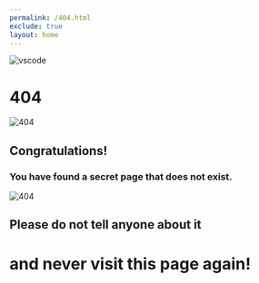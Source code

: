 ```yaml
---
permalink: /404.html
exclude: true
layout: home
---
```

![vscode](https://source.unsplash.com/800x120/?vscode)
# 404
![404](https://source.unsplash.com/800x120/?error)
## Congratulations! 
### You have found a secret page that does not exist. 
![404](https://source.unsplash.com/800x120/?404)
## Please do not tell anyone about it
# and never visit this page again!
